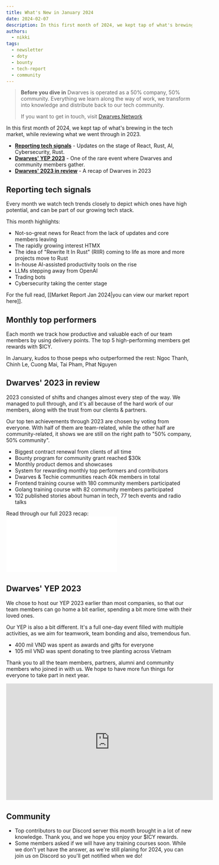 ```yaml
---
title: What's New in January 2024
date: 2024-02-07
description: In this first month of 2024, we kept tap of what's brewing in the tech market, while reviewing what we went through in 2023.
authors:
  - nikki
tags:
  - newsletter
  - doty
  - bounty
  - tech-report
  - community
---
```


> **Before you dive in**
> Dwarves is operated as a 50% company, 50% community. Everything we learn along the way of work, we transform into knowledge and distribute back to our tech community.
>
> If you want to get in touch, visit [Dwarves Network](http://discord.gg/dfoundation)

In this first month of 2024, we kept tap of what's brewing in the tech market, while reviewing what we went through in 2023.

- **[Reporting tech signals](#reporting-tech-signals)** - Updates on the stage of React, Rust, AI, Cybersecurity, Rust.
- **[Dwarves' YEP 2023](#dwarves-yep-2023)** - One of the rare event where Dwarves and community members gather.
- **[Dwarves' 2023 in review](#dwarves-2023-in-review)** - A recap of Dwarves in 2023

## Reporting tech signals

Every month we watch tech trends closely to depict which ones have high potential, and can be part of our growing tech stack.

This month highlights:

- Not-so-great news for React from the lack of updates and core members leaving
- The rapidly growing interest HTMX
- The idea of "Rewrite It In Rust" (RIIR) coming to life as more and more projects move to Rust
- In-house AI-assisted productivity tools on the rise
- LLMs stepping away from OpenAI
- Trading bots
- Cybersecurity taking the center stage

For the full read, [[Market Report Jan 2024|you can view our market report here]].

## Monthly top performers

Each month we track how productive and valuable each of our team members by using delivery points. The top 5 high-performing members get rewards with $ICY.

In January, kudos to those peeps who outperformed the rest: Ngoc Thanh, Chinh Le, Cuong Mai, Tai Pham, Phat Nguyen

## Dwarves' 2023 in review

2023 consisted of shifts and changes almost every step of the way. We managed to pull through, and it's all because of the hard work of our members, along with the trust from our clients & partners.

Our top ten achievements through 2023 are chosen by voting from everyone. With half of them are team-related, while the other half are community-related, it shows we are still on the right path to "50% company, 50% community".

- Biggest contract renewal from clients of all time
- Bounty program for community grant reached $30k
- Monthly product demos and showcases
- System for rewarding monthly top performers and contributors
- Dwarves & Techie communities reach 40k members in total
- Frontend training course with 180 community members participated
- Golang training course with 82 community members participated
- 102 published stories about human in tech, 77 tech events and radio talks

Read through our full 2023 recap: ![](assets/2024-whats-new-january_doty2023.pdf)

## Dwarves' YEP 2023

We chose to host our YEP 2023 earlier than most companies, so that our team members can go home a bit earlier, spending a bit more time with their loved ones.

Our YEP is also a bit different. It's a full one-day event filled with multiple activities, as we aim for teamwork, team bonding and also, tremendous fun.

- 400 mil VND was spent as awards and gifts for everyone
- 105 mil VND was spent donating to tree planting across Vietnam

Thank you to all the team members, partners, alumni and community members who joined in with us. We hope to have more fun things for everyone to take part in next year.

<iframe width="560" height="315" src="https://www.youtube.com/embed/2xPsj5TR_wA?si=Og_OrVtT0o16t2Bz" title="YouTube video player" frameborder="0" allow="accelerometer; autoplay; clipboard-write; encrypted-media; gyroscope; picture-in-picture; web-share" allowfullscreen></iframe>

## Community

- Top contributors to our Discord server this month brought in a lot of new knowledge. Thank you, and we hope you enjoy your $ICY rewards.
- Some members asked if we will have any training courses soon. While we don't yet have the answer, as we're still planing for 2024, you can join us on Discord so you'll get notified when we do!
